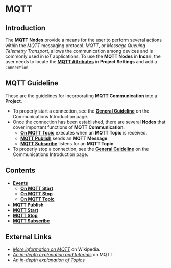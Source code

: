 # MQTT

## Introduction

The **MQTT Nodes** provide a means for the user to perform several actions within the _MQTT_ messaging protocol. _MQTT_, or _Message Queuing Telemetry Transport_, allows the communication among devices and is commonly used in _IoT_ applications. To use the **MQTT Nodes** in **Incari**, the user needs to locate the [**MQTT Attributes**](../../../modules/project-settings.md#mqtt) in **Project Settings** and add a `Connection`.

## MQTT Guideline

These are the guidelines for incorporating **MQTT Communication** into a **Project**.

* To properly start a connection, see the [**General Guideline**](../README.md#general-guideline) on the Communications Introduction page.
* Once the connection has been established, there are several **Nodes** that cover important functions of **MQTT Communication**.
  * [**On MQTT Topic**](events/onmqtttopic.md) executes when an **MQTT Topic** is received.
  * [**MQTT Publish**](mqttpublish.md) sends an **MQTT Message**.
  * [**MQTT Subscribe**](mqttsubscribe.md) listens for an **MQTT Topic** 
* To properly stop a connection, see the [**General Guideline**](../README.md#general-guideline) on the Communications Introduction page.

## Contents

* [**Events**](events/)
  * [**On MQTT Start**](events/onmqttstart.md)
  * [**On MQTT Stop**](events/onmqttstop.md)
  * [**On MQTT Topic**](events/onmqtttopic.md)
* [**MQTT Publish**](mqttpublish.md)
* [**MQTT Start**](mqttstart.md)
* [**MQTT Stop**](mqttstop.md)
* [**MQTT Subscribe**](mqttsubscribe.md)


## External Links

* [_More information on MQTT_](https://en.wikipedia.org/wiki/MQTT) on Wikipedia.
* [_An in-depth explanation and tutorials_](https://mqtt.org/) on MQTT.
* [_An in-depth explanation of Topics_](http://www.steves-internet-guide.com/understanding-mqtt-topics/#:~:text=%20Understanding%20MQTT%20Topics%20%201%20The%20%24SYS,publish%20to%20an%20individual%20topic.%20That...%20More%20)


